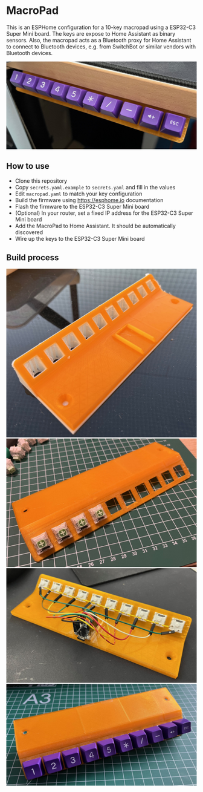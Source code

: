 # MacroPad

This is an ESPHome configuration for a 10-key macropad using a ESP32-C3 Super Mini board. The keys are expose to Home Assistant as binary sensors. Also, the macropad acts as a Bluetooth proxy for Home Assistant to connect to Bluetooth devices, e.g. from SwitchBot or similar vendors with Bluetooth devices.

![MacroPad](images/5.jpg)

## How to use
- Clone this repository
- Copy `secrets.yaml.example` to `secrets.yaml` and fill in the values
- Edit `macropad.yaml` to match your key configuration
- Build the firmware using https://esphome.io documentation
- Flash the firmware to the ESP32-C3 Super Mini board
- (Optional) In your router, set a fixed IP address for the ESP32-C3 Super Mini board
- Add the MacroPad to Home Assistant. It should be automatically discovered
- Wire up the keys to the ESP32-C3 Super Mini board

## Build process
![Print](images/1.jpg)
![Assembly](images/2.jpg)
![Soldering](images/3.jpg)
![Finished](images/4.jpg)